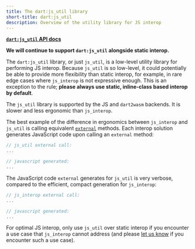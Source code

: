 ```yaml
---
title: The dart:js_util library
short-title: dart:js_util
description: Overview of the utility library for JS interop
---
```


[**`dart:js_util` API docs**][]

**We will continue to support `dart:js_util` alongside static interop.**

The `dart:js_util` library, or just `js_util`, is a low-level utility library
for performing JS interop. Because `js_util` is so low-level,
it could potentially be able to provide more flexibility than static interop,
for example, in rare edge cases where `js_interop` is not expressive enough.
This is an exception to the rule;
**please always use static, inline-class based interop by default**.

The `js_util` library is supported by the JS and `dart2wasm` backends.
It is slower and less ergonomic than `js_interop`.

The best example of the difference in ergonomics between `js_interop` and
`js_util` is calling equivalent [`external`][] methods. 
Each interop solution generates JavaScript code upon calling an `external` method:

```dart
// js_util external call:
...

// javascript generated:
...
```

The JavaScript code `external` generates for `js_util` is very verbose,
compared to the efficient, compact generation for `js_interop`:

```dart
// js_interop external call:
...

// javascript generated:
...
```

For optimal JS interop, only use `js_util` over static interop if you encounter
a use case that `js_interop` cannot address
(and please [let us know][] if you encounter such a use case).

[**`dart:js_util` API docs**]: {{site.dart-api}}/dart-js_util/dart-js_util-library.html
[`external`]: /interop/js-interop/reference#external
[let us know]: https://github.com/dart-lang/sdk/issues/new?assignees=&labels=web-js-interop&template=1_issue_template.md&title=Create+an+issue